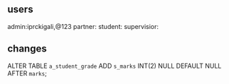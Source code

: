## users

admin:iprckigali,@123
partner:
student:
supervisior:

## changes

ALTER TABLE `a_student_grade` ADD `s_marks` INT(2) NULL DEFAULT NULL AFTER `marks`;
